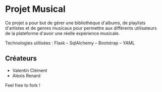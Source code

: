 # Projet Musical


Ce projet a pour but de gérer une bibliothèque d'albums, de playlists d'artistes et de genres musicaux pour permettre aux différents utilisateurs de la plateforme d'avoir une réelle expérience musicale. 

Technologies utilisées :
Flask – SqlAlchemy – Bootstrap – YAML

## Créateurs

- Valentin Clément
- Alexis Renard

Feel free to fork ! 